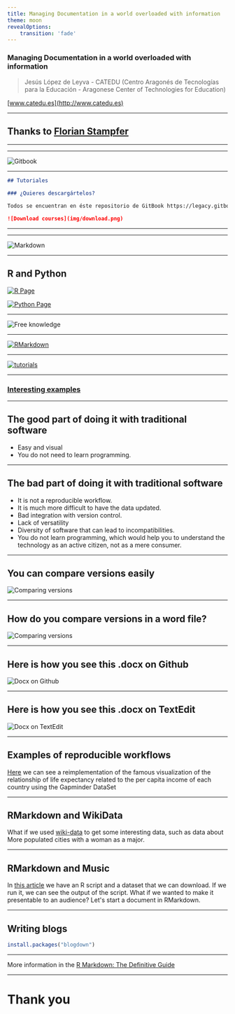 ```yaml
---
title: Managing Documentation in a world overloaded with information
theme: moon
revealOptions:
    transition: 'fade'
---
```

<!-- .slide: data-background="img/Logos_reveal.png" -->

### Managing Documentation in a world overloaded with information

> Jesús López de Leyva - CATEDU (Centro Aragonés de Tecnologías para la Educación - Aragonese Center of Technologies for Education)

[www.catedu.es](http://www.catedu.es)

---
<!-- .slide: data-background="img/Logos_reveal_s.png" -->

## Thanks to [Florian Stampfer](https://www.uibk.ac.at/dingim/team/stampfer/)

---

<!-- .slide: data-background-iframe="https://moodle.catedu.es" data-background-interactive -->

---
<!-- .slide: data-background="img/Logos_reveal_s.png" -->

![Gitbook](img/gitbook.png)

---
<!-- .slide: data-background="img/Logos_reveal_s.png" -->

```markdown
## Tutoriales

### ¿Quieres descargártelos?

Todos se encuentran en éste repositorio de GitBook https://legacy.gitbook.com/@catedu. DESCARGABLES EN FORMATO PDF, ePUB, eMobi.. y CON LICENCIA CC puedes usarlos en tus clases respetando la licencia.

![Download courses](img/download.png)
```

---

<!-- .slide: data-background-iframe="https://catedu.gitbooks.io/robotica/content/" data-background-interactive -->

---
<!-- .slide: data-background="img/Logos_reveal_s.png" -->

![Markdown](img/markdown.png)

---
<!-- .slide: data-background="img/Logos_reveal_s.png" -->

## R and Python

[![R Page](img/r_language_page.png)](https://www.r-project.org/about.html) <!-- .element height="50%" width="50%" -->

[![Python Page](img/python_web.png)](https://www.python.org/) <!-- .element height="50%" width="50%" -->

---
<!-- .slide: data-background="img/Logos_reveal_s.png" -->

![Free knowledge](img/free_knowledge.jpeg)

---
<!-- .slide: data-background="img/Logos_reveal_s.png" -->

[![RMarkdown](img/rmarkdown.png)](https://rmarkdown.rstudio.com/)

---
<!-- .slide: data-background="img/Logos_reveal_s.png" -->

[![tutorials](img/tutorial_rmarkdown.png)](https://rmarkdown.rstudio.com/)

---
<!-- .slide: data-background="img/Logos_reveal_s.png" -->

### [Interesting examples](https://gallery.shinyapps.io/cran-gauge/)

---
<!-- .slide: data-background="img/Logos_reveal_s.png" -->

## The good part of doing it with traditional software
* Easy and visual
* You do not need to learn programming.

---
<!-- .slide: data-background="img/Logos_reveal_s.png" -->

## The bad part of doing it with traditional software 
* It is not a reproducible workflow.
* It is much more difficult to have the data updated.
* Bad integration with version control.
* Lack of versatility
* Diversity of software that can lead to incompatibilities.
* You do not learn programming, which would help you to understand the technology as an active citizen, not as a mere consumer.

---
<!-- .slide: data-background="img/Logos_reveal_s.png" -->

## You can compare versions easily

![Comparing versions](img/cambios2.png)

---
<!-- .slide: data-background="img/Logos_reveal_s.png" -->

## How do you compare versions in a word file?

![Comparing versions](img/cambios2.png)

---
<!-- .slide: data-background="img/Logos_reveal_s.png" -->

## Here is how you see this .docx on Github

![Docx on Github](img/docx_github.png)

---
<!-- .slide: data-background="img/Logos_reveal_s.png" -->

## Here is how you see this .docx on TextEdit

![Docx on TextEdit](img/docx_in_textedit.png)

---
<!-- .slide: data-background="img/Logos_reveal_s.png" -->

## Examples of reproducible workflows

[Here](https://colab.research.google.com/drive/1MucxxfaLjmqnjYg4-qy8C8piVFzw757I) we can see a reimplementation of the famous visualization of the relationship of life expectancy related to the per capita income of each country using the Gapminder DataSet

---
<!-- .slide: data-background="img/Logos_reveal_s.png" -->

## RMarkdown and WikiData

What if we used [wiki-data](https://query.wikidata.org/) to get some interesting data, such as data about More populated cities with a woman as a major.

---
<!-- .slide: data-background="img/Logos_reveal_s.png" -->

## RMarkdown and Music

In [this article](https://pushpullfork.com/exploring-musical-data-with-r/) we have an R script and a dataset that we can download. If we run it, we can see the output of the script. What if we wanted to make it presentable to an audience? Let's start a document in RMarkdown.

---
<!-- .slide: data-background="img/Logos_reveal_s.png" -->

## Writing blogs

```r
install.packages("blogdown")
```

---
<!-- .slide: data-background="img/Logos_reveal_s.png" -->

More information in the [R Markdown: The Definitive Guide](https://bookdown.org/yihui/rmarkdown/)

---
<!-- .slide: data-background="img/Logos_reveal.png" -->

# Thank you


